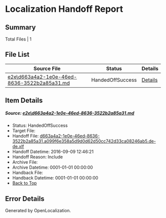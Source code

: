 # <a name='report-top'></a> Localization Handoff Report

## Summary
 Total Files | 1

## File List
 Source File | Status | Details 
 ----------- | ------ | ------- 
 [e2e\d663a4a2-1e0e-46ed-8636-3522b2a85a31.md](https://github.com/OpenLocalizationTestOrg/ol-test0/blob/2f3b023a8fad56f2047641efe6941ba9fd63dc91/e2e/d663a4a2-1e0e-46ed-8636-3522b2a85a31.md) | HandedOffSuccess | [Details](#d461f07b7e442fbca349f1eb71658b7997c22c891)

## Item Details
##### <a name='d461f07b7e442fbca349f1eb71658b7997c22c891'></a> Source: [e2e\d663a4a2-1e0e-46ed-8636-3522b2a85a31.md](https://github.com/OpenLocalizationTestOrg/ol-test0/blob/2f3b023a8fad56f2047641efe6941ba9fd63dc91/e2e/d663a4a2-1e0e-46ed-8636-3522b2a85a31.md)
* Status: HandedOffSuccess
* Target File: 
* Handoff File: [d663a4a2-1e0e-46ed-8636-3522b2a85a31.a099f6e358a5d9d0d62d50cc742d33ca08246ab5.de-de.xlf](https://github.com/OpenLocalizationTestOrg/ol-test0-handoff/blob/2a880ee4b60178a683f8a149344f7b9eb16c79a8/ol-handoff/OpenLocalizationTestOrg/ol-test0-dede/yuwzho/ht/d663a4a2-1e0e-46ed-8636-3522b2a85a31.a099f6e358a5d9d0d62d50cc742d33ca08246ab5.de-de.xlf)
* Handoff Datetime: 2016-09-09 12:46:21
* Handoff Reason: Include
* Archive File: 
* Archive Datetime: 0001-01-01 00:00:00
* Handback File: 
* Handback Datetime: 0001-01-01 00:00:00
* [Back to Top](#report-top)


## Error Details

Generated by OpenLocalization.
